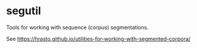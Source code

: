 # segutil

Tools for working with sequence (corpus) segmentations. 

See https://hrasto.github.io/utilities-for-working-with-segmented-corpora/ 
